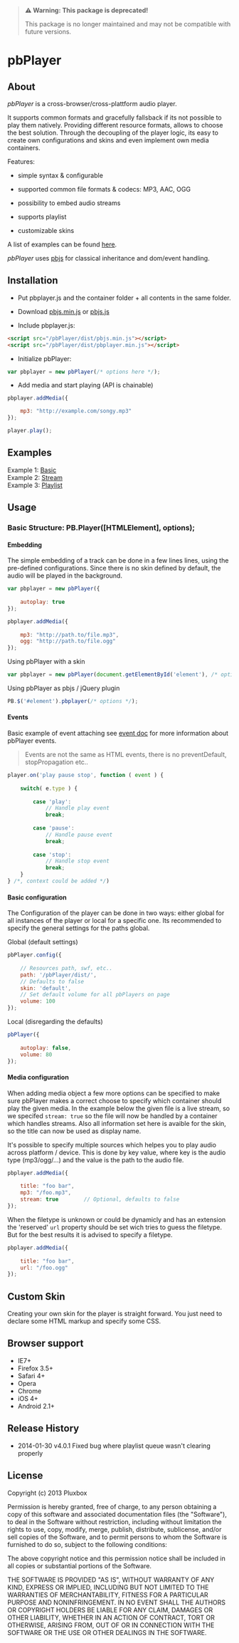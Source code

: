 > **⚠️ Warning: This package is deprecated!**
> 
> This package is no longer maintained and may not be compatible with future versions.

pbPlayer
========

About
-----

*pbPlayer* is a cross-browser/cross-plattform audio player.

It supports common formats and gracefully fallsback if its not possible to play them natively. Providing different resource formats, allows to choose the best solution. Through the decoupling of the player logic, its easy to create own configurations and skins and even implement own media containers.

Features:

- simple syntax & configurable

- supported common file formats & codecs: MP3, AAC, OGG

- possibility to embed audio streams

- supports playlist

- customizable skins

A list of examples can be found [here](#examples).

*pbPlayer* uses [pbjs](https://github.com/Saartje87/pbjs-0.6) for classical inheritance and dom/event handling.

Installation
------------

* Put pbplayer.js and the container folder + all contents in the same folder.

* Download [pbjs.min.js](https://raw.github.com/Saartje87/pbjs-0.6/master/dist/pbjs.min.js) or [pbjs.js](https://raw.github.com/Saartje87/pbjs-0.6/master/dist/pbjs.js)

* Include pbplayer.js:


```html
<script src="/pbPlayer/dist/pbjs.min.js"></script>
<script src="/pbPlayer/dist/pbplayer.min.js"></script>
```

* Initialize pbPlayer:

```js
var pbplayer = new pbPlayer(/* options here */);
```

* Add media and start playing (API is chainable)

```js
pbplayer.addMedia({

	mp3: "http://example.com/songy.mp3"
});

player.play();
```

Examples
--------

Example 1: [Basic](/example/basic.html)    
Example 2: [Stream](/example/stream.html)    
Example 3: [Playlist](/example/playlist.html)

Usage
-----

### Basic Structure: PB.Player([HTMLElement], options);

#### Embedding

The simple embedding of a track can be done in a few lines lines, using the pre-defined configurations.
Since there is no skin defined by default, the audio will be played in the background.

```js
var pbplayer = new pbPlayer({
	
	autoplay: true
});

pbplayer.addMedia({
	
	mp3: "http://path.to/file.mp3",
	ogg: "http://path.to/file.ogg"
});
```

Using pbPlayer with a skin

```js
var pbplayer = new pbPlayer(document.getElementById('element'), /* options */);
```

Using pbPlayer as pbjs / jQuery plugin

```js
PB.$('#element').pbplayer(/* options */);
```

#### Events

Basic example of event attaching see [event doc](...) for more information about pbPlayer events.

> Events are not the same as HTML events, there is no preventDefault, stopPropagation etc..

```js
player.on('play pause stop', function ( event ) {
	
	switch( e.type ) {
		
		case 'play':
			// Handle play event
			break;
			
		case 'pause':
			// Handle pause event
			break;
			
		case 'stop':
			// Handle stop event
			break;
	}
} /*, context could be added */)
```

#### Basic configuration

The Configuration of the player can be done in two ways: either global for all instances of the player or local for a specific one.
Its recommended to specify the general settings for the paths global.

Global (default settings)
```js
pbPlayer.config({
	
	// Resources path, swf, etc..
    path: '/pbPlayer/dist/',
    // Defaults to false
    skin: 'default',
    // Set default volume for all pbPlayers on page
    volume: 100
});
```

Local (disregarding the defaults)
```js
pbPlayer({
	
	autoplay: false,
	volume: 80
});
```

#### Media configuration

When adding media object a few more options can be specified to make sure pbPlayer makes a correct choose to specify which container should play the given media. In the example below the given file is a live stream, so we specifed `stream: true` so the file will now be handled by a container which handles streams. Also all information set here is avaible for the skin, so the title can now be used as display name.

It's possible to specify multiple sources which helpes you to play audio across platform / device. This is done by key value, where key is the audio type (mp3/ogg/...) and the value is the path to the audio file.

```js
pbplayer.addMedia({
	
	title: "foo bar",
	mp3: "/foo.mp3",
	stream: true		// Optional, defaults to false
});
```

When the filetype is unknown or could be dynamicly and has an extension the 'reserved' `url` property should be set wich tries to guess the filetype. But for the best results it is advised to specify a filetype.  

```js
pbplayer.addMedia({
	
	title: "foo bar",
	url: "/foo.ogg"
});
```

Custom Skin
-----------

Creating your own skin for the player is straight forward. You just need to declare some HTML markup and specify some CSS. 


Browser support
---------------

- IE7+
- Firefox 3.5+
- Safari 4+
- Opera
- Chrome
- iOS 4+
- Android 2.1+

Release History
---------------
* 2014-01-30	v4.0.1 		Fixed bug where playlist queue wasn't clearing properly


License
-------
 Copyright (c) 2013 Pluxbox

 Permission is hereby granted, free of charge, to any person
 obtaining a copy of this software and associated documentation
 files (the "Software"), to deal in the Software without
 restriction, including without limitation the rights to use,
 copy, modify, merge, publish, distribute, sublicense, and/or sell
 copies of the Software, and to permit persons to whom the
 Software is furnished to do so, subject to the following
 conditions:

 The above copyright notice and this permission notice shall be
 included in all copies or substantial portions of the Software.

 THE SOFTWARE IS PROVIDED "AS IS", WITHOUT WARRANTY OF ANY KIND,
 EXPRESS OR IMPLIED, INCLUDING BUT NOT LIMITED TO THE WARRANTIES
 OF MERCHANTABILITY, FITNESS FOR A PARTICULAR PURPOSE AND
 NONINFRINGEMENT. IN NO EVENT SHALL THE AUTHORS OR COPYRIGHT
 HOLDERS BE LIABLE FOR ANY CLAIM, DAMAGES OR OTHER LIABILITY,
 WHETHER IN AN ACTION OF CONTRACT, TORT OR OTHERWISE, ARISING
 FROM, OUT OF OR IN CONNECTION WITH THE SOFTWARE OR THE USE OR
 OTHER DEALINGS IN THE SOFTWARE.
